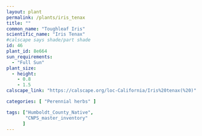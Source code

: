 ```yaml
---
layout: plant                                                              
permalink: /plants/iris_tenax
title: ""
common_name: "Toughleaf Iris"
scientific_name: "Iris Tenax"
#calscape says shade/part shade
id: 46
plant_id: 8e664
sun_requirements:
  - "Full Sun"
plant_size:
  - height: 
    - 0.8
    - 1.5
calscape_link: "https://calscape.org/loc-California/Iris%20tenax(%20)"

categories: [ "Perennial herbs" ]

tags: ["Humboldt_County_Native",
       "CNPS_master_inventory"
      ]
---
```


